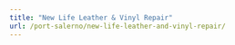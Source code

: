 ```yaml
---
title: "New Life Leather & Vinyl Repair"
url: /port-salerno/new-life-leather-and-vinyl-repair/
---
```

